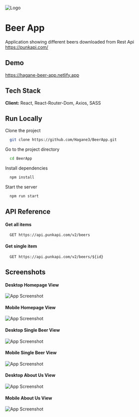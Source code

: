 ![Logo](https://i.ibb.co/GkGLPRD/logo.png)

# Beer App

Application showing different beers downloaded from Rest Api https://punkapi.com/

## Demo

https://hagane-beer-app.netlify.app

## Tech Stack

**Client:** React, React-Router-Dom, Axios, SASS

## Run Locally

Clone the project

```bash
  git clone https://github.com/Hagane3/BeerApp.git
```

Go to the project directory

```bash
  cd BeerApp
```

Install dependencies

```bash
  npm install
```

Start the server

```bash
  npm run start
```

## API Reference

#### Get all items

```http
  GET https://api.punkapi.com/v2/beers
```

#### Get single item

```http
  GET https://api.punkapi.com/v2/beers/${id}
```

## Screenshots

#### Desktop Homepage View

![App Screenshot](https://i.ibb.co/ygt6jHJ/desktop1.jpg)

#### Mobile Homepage View

![App Screenshot](https://i.ibb.co/gZZSkwz/mobile1.jpg)

#### Desktop Single Beer View

![App Screenshot](https://i.ibb.co/31Qg1bc/desktop2.jpg)

#### Mobile Single Beer View

![App Screenshot](https://i.ibb.co/KDKDtJw/mobile2.jpg)

#### Desktop About Us View

![App Screenshot](https://i.ibb.co/8dKLTz5/desktop3.jpg)

#### Mobile About Us View

![App Screenshot](https://i.ibb.co/y8CVKJ9/mobile3.jpg)
